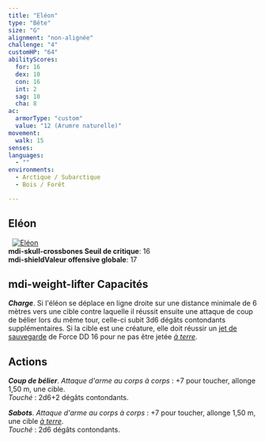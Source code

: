 ```yaml
---
title: "Eléon"
type: "Bête"
size: "G"
alignment: "non-alignée"
challenge: "4"
customHP: "64"
abilityScores:
  for: 16
  dex: 10
  con: 16
  int: 2
  sag: 10
  cha: 8
ac:
  armorType: "custom"
  value: "12 (Arumre naturelle)"
movement:
  walk: 15
senses:
languages:
  - ""
environments:
  - Arctique / Subarctique
  - Bois / Forêt

---
```

## Eléon
&nbsp;
[![Eléon](https://www.douaratil.fr/illustrations/bete/eleon300.jpeg)](https://www.douaratil.fr/illustrations/bete/eleon.jpeg)  
**<v-icon>mdi-skull-crossbones</v-icon> Seuil de critique**: 16      
**<v-icon>mdi-shield</v-icon>Valeur offensive globale**: 17   
## <v-icon>mdi-weight-lifter</v-icon> Capacités
_**Charge**_. Si l'éléon se déplace en ligne droite sur une distance minimale de 6 mètres vers une cible contre laquelle il réussit ensuite une attaque de coup de bélier lors du même tour, celle-ci subit 3d6 dégâts contondants supplémentaires. Si la cible est une créature, elle doit réussir un [jet de sauvegarde](/utiliser-les-caracteristiques/#jets-de-sauvegarde) de Force DD 16 pour ne pas être jetée [_à terre_](/gerer-la-sante-du-personnage/#a-terre).

## Actions
_**Coup de bélier**_. _Attaque d'arme au corps à corps_ : +7 pour toucher, allonge 1,50 m, une cible.  
_Touché_ : 2d6+2 dégâts contondants.

_**Sabots**_. _Attaque d'arme au corps à corps_ : +7 pour toucher, allonge 1,50 m, une cible [_à terre_](/gerer-la-sante-du-personnage/#a-terre).  
_Touché_ : 2d6 dégâts contondants.
